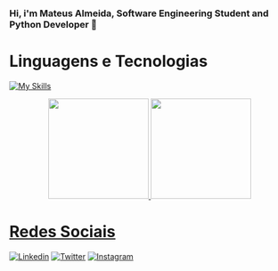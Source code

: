 ### Hi, i'm Mateus Almeida, Software Engineering Student and Python Developer 👋

# Linguagens e Tecnologias  


[![My Skills](https://skills.thijs.gg/icons?i=js,ts,react,html,css,docker,git,github,py,vscode,linux)](https://skills.thijs.gg)

<div align="center">
  <a href="https://github.com/almeida11">
  <img height="180em" src="https://github-readme-stats.vercel.app/api?username=almeida11&show_icons=true&theme=dracula&include_all_commits=true&count_private=true"/>
  <img height="180em" src="https://github-readme-stats.vercel.app/api/top-langs/?username=almeida11&layout=compact&langs_count=7&theme=dracula"/>
</div>
  
  
# Redes Sociais

[![Linkedin](https://skills.thijs.gg/icons?i=linkedin)](https://www.linkedin.com/in/mateus-de-almeida-7555641bb/)
[![Twitter](https://skills.thijs.gg/icons?i=twitter)](https://twitter.com/almeida_144)
[![Instagram](https://skills.thijs.gg/icons?i=instagram)](https://www.instagram.com/atreus_137/)
